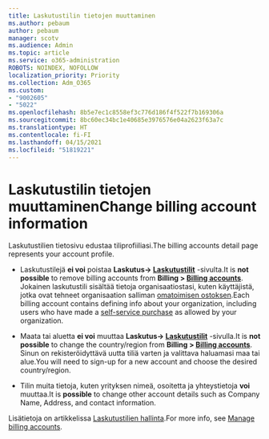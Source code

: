 ```yaml
---
title: Laskutustilin tietojen muuttaminen
ms.author: pebaum
author: pebaum
manager: scotv
ms.audience: Admin
ms.topic: article
ms.service: o365-administration
ROBOTS: NOINDEX, NOFOLLOW
localization_priority: Priority
ms.collection: Adm_O365
ms.custom:
- "9002605"
- "5022"
ms.openlocfilehash: 8b5e7ec1c8558ef3c776d186f4f522f7b169306a
ms.sourcegitcommit: 8bc60ec34bc1e40685e3976576e04a2623f63a7c
ms.translationtype: HT
ms.contentlocale: fi-FI
ms.lasthandoff: 04/15/2021
ms.locfileid: "51819221"
---
```

# <a name="change-billing-account-information"></a><span data-ttu-id="3e27e-102">Laskutustilin tietojen muuttaminen</span><span class="sxs-lookup"><span data-stu-id="3e27e-102">Change billing account information</span></span>

<span data-ttu-id="3e27e-103">Laskutustilien tietosivu edustaa tiliprofiiliasi.</span><span class="sxs-lookup"><span data-stu-id="3e27e-103">The billing accounts detail page represents your account profile.</span></span>

- <span data-ttu-id="3e27e-104">Laskutustilejä **ei voi** poistaa **Laskutus-> [Laskutustilit](https://go.microsoft.com/fwlink/p/?linkid=2084771)** -sivulta.</span><span class="sxs-lookup"><span data-stu-id="3e27e-104">It is **not possible** to remove billing accounts from **Billing > [Billing accounts](https://go.microsoft.com/fwlink/p/?linkid=2084771)**.</span></span> <span data-ttu-id="3e27e-105">Jokainen laskutustili sisältää tietoja organisaatiostasi, kuten käyttäjistä, jotka ovat tehneet organisaation salliman [omatoimisen ostoksen](https://docs.microsoft.com/microsoft-365/commerce/subscriptions/manage-self-service-purchases-admins).</span><span class="sxs-lookup"><span data-stu-id="3e27e-105">Each billing account contains defining info about your organization, including users who have made a [self-service purchase](https://docs.microsoft.com/microsoft-365/commerce/subscriptions/manage-self-service-purchases-admins) as allowed by your organization.</span></span> 

- <span data-ttu-id="3e27e-106">Maata tai aluetta **ei voi** muuttaa **Laskutus-> [Laskutustilit](https://go.microsoft.com/fwlink/p/?linkid=2084771)** -sivulla.</span><span class="sxs-lookup"><span data-stu-id="3e27e-106">It is **not possible** to change the country/region from **Billing > [Billing accounts](https://go.microsoft.com/fwlink/p/?linkid=2084771)**.</span></span> <span data-ttu-id="3e27e-107">Sinun on rekisteröidyttävä uutta tiliä varten ja valittava haluamasi maa tai alue.</span><span class="sxs-lookup"><span data-stu-id="3e27e-107">You will need to sign-up for a new account and choose the desired country/region.</span></span> 

- <span data-ttu-id="3e27e-108">Tilin muita tietoja, kuten yrityksen nimeä, osoitetta ja yhteystietoja **voi** muuttaa.</span><span class="sxs-lookup"><span data-stu-id="3e27e-108">It is **possible** to change other account details such as Company Name, Address, and contact information.</span></span> 

<span data-ttu-id="3e27e-109">Lisätietoja on artikkelissa [Laskutustilien hallinta](https://docs.microsoft.com/microsoft-365/commerce/manage-billing-accounts).</span><span class="sxs-lookup"><span data-stu-id="3e27e-109">For more info, see [Manage billing accounts](https://docs.microsoft.com/microsoft-365/commerce/manage-billing-accounts).</span></span> 
